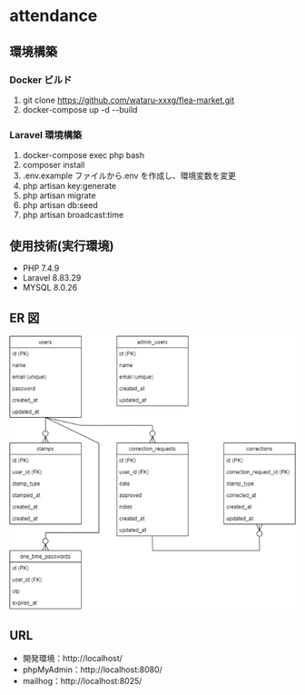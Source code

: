 # attendance

## 環境構築

### Docker ビルド

1. git clone https://github.com/wataru-xxxg/flea-market.git
1. docker-compose up -d --build

### Laravel 環境構築

1. docker-compose exec php bash
1. composer install
1. .env.example ファイルから.env を作成し、環境変数を変更
1. php artisan key:generate
1. php artisan migrate
1. php artisan db:seed
1. php artisan broadcast:time

## 使用技術(実行環境)

- PHP 7.4.9
- Laravel 8.83.29
- MYSQL 8.0.26

## ER 図

![ER図](er.drawio.png "ER図")

## URL

- 開発環境：http://localhost/
- phpMyAdmin：http://localhost:8080/
- mailhog：http://localhost:8025/
